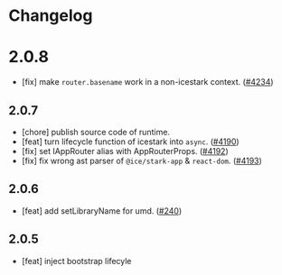 # Changelog

# 2.0.8

- [fix] make `router.basename` work in a non-icestark context. ([#4234](https://github.com/alibaba/ice/issues/4234))

## 2.0.7

- [chore] publish source code of runtime.
- [feat] turn lifecycle function of icestark into `async`. ([#4190](https://github.com/alibaba/ice/pull/4190))
- [fix] set IAppRouter alias with AppRouterProps. ([#4192](https://github.com/alibaba/ice/pull/4192))
- [fix] fix wrong ast parser of `@ice/stark-app` & `react-dom`. ([#4193](https://github.com/alibaba/ice/pull/4193))

## 2.0.6

- [feat] add setLibraryName for umd. ([#240](https://github.com/ice-lab/icestark/issues/240))

## 2.0.5

- [feat] inject bootstrap lifecyle